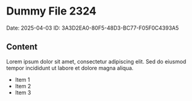 # Dummy File 2324

Date: 2025-04-03
ID: 3A3D2EA0-80F5-48D3-BC77-F05F0C4393A5

## Content

Lorem ipsum dolor sit amet, consectetur adipiscing elit.
Sed do eiusmod tempor incididunt ut labore et dolore magna aliqua.

* Item 1
* Item 2
* Item 3

